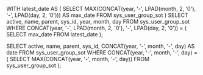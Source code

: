 WITH latest_date AS (
    SELECT MAX(CONCAT(year, '-', LPAD(month, 2, '0'), '-', LPAD(day, 2, '0'))) AS max_date
    FROM sys_user_group_sot
)
SELECT active, name, parent, sys_id, year, month, day
FROM sys_user_group_sot
WHERE CONCAT(year, '-', LPAD(month, 2, '0'), '-', LPAD(day, 2, '0')) = (
    SELECT max_date FROM latest_date
);


SELECT active, name, parent, sys_id, CONCAT(year, '-', month, '-', day) AS date
FROM sys_user_group_sot
WHERE CONCAT(year, '-', month, '-', day) = (
    SELECT MAX(CONCAT(year, '-', month, '-', day))
    FROM sys_user_group_sot
);